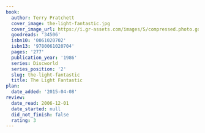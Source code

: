 ```yaml
---
book:
  author: Terry Pratchett
  cover_image: the-light-fantastic.jpg
  cover_image_url: https://i.gr-assets.com/images/S/compressed.photo.goodreads.com/books/1389554927l/34506.jpg
  goodreads: '34506'
  isbn10: '0061020702'
  isbn13: '9780061020704'
  pages: '277'
  publication_year: '1986'
  series: Discworld
  series_position: '2'
  slug: the-light-fantastic
  title: The Light Fantastic
plan:
  date_added: '2015-04-08'
review:
  date_read: 2006-12-01
  date_started: null
  did_not_finish: false
  rating: 3
---
```

